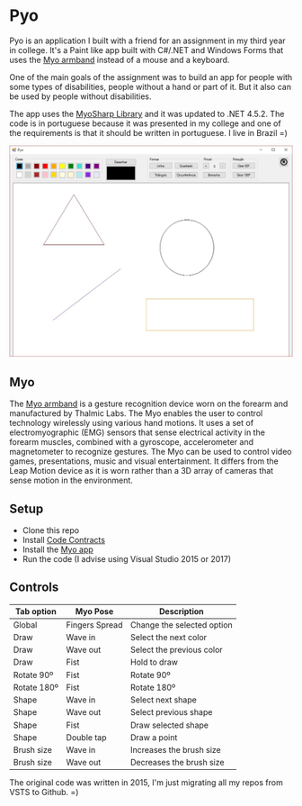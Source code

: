 # Pyo

Pyo is an application I built with a friend for an assignment in my third year in college. It's a Paint like app built with C#/.NET and Windows Forms that uses the [Myo armband](https://www.myo.com/) instead of a mouse and a keyboard.

One of the main goals of the assignment was to build an app for people with some types of disabilities, people without a hand or part of it. But it also can be used by people without disabilities.

The app uses the [MyoSharp Library](https://www.codeproject.com/Articles/826194/Controlling-a-Myo-Armband-with-Csharp) and it was updated to .NET 4.5.2. The code is in portuguese because it was presented in my college and one of the requirements is that it should be written in portuguese. I live in Brazil =)

![Pyo](https://raw.githubusercontent.com/raphaelfp/pyo/master/Pyo.jpg)

## Myo

The [Myo armband](https://www.myo.com/) is a gesture recognition device worn on the forearm and manufactured by Thalmic Labs. The Myo enables the user to control technology wirelessly using various hand motions. It uses a set of electromyographic (EMG) sensors that sense electrical activity in the forearm muscles, combined with a gyroscope, accelerometer and magnetometer to recognize gestures. The Myo can be used to control video games, presentations, music and visual entertainment. It differs from the Leap Motion device as it is worn rather than a 3D array of cameras that sense motion in the environment.

## Setup

* Clone this repo 
* Install [Code Contracts](https://visualstudiogallery.msdn.microsoft.com/1ec7db13-3363-46c9-851f-1ce455f66970)
* Install the [Myo app](https://www.myo.com/start)
* Run the code (I advise using Visual Studio 2015 or 2017)

## Controls

| Tab option    | Myo Pose        | Description                |
| ------------- | --------------- | -------------------------- |
| Global        | Fingers Spread  | Change the selected option |
| Draw          | Wave in         | Select the next color      |
| Draw          | Wave out        | Select the previous color  |
| Draw          | Fist            | Hold to draw               |
| Rotate 90º    | Fist            | Rotate 90º                 |
| Rotate 180º   | Fist            | Rotate 180º                |
| Shape         | Wave in         | Select next shape          |
| Shape         | Wave out        | Select previous shape      |
| Shape         | Fist            | Draw selected shape        |
| Shape         | Double tap      | Draw a point               |
| Brush size    | Wave in         | Increases the brush size   |
| Brush size    | Wave out        | Decreases the brush size   |

The original code was written in 2015, I'm just migrating all my repos from VSTS to Github. =)
